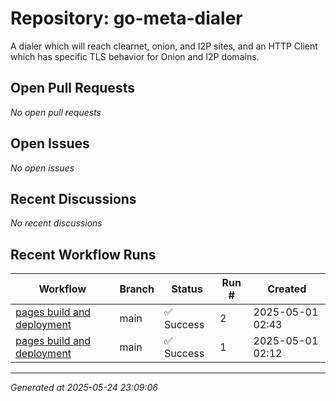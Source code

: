 # Repository: go-meta-dialer

A dialer which will reach clearnet, onion, and I2P sites, and an HTTP Client which has specific TLS behavior for Onion and I2P domains.

## Open Pull Requests


*No open pull requests*


## Open Issues


*No open issues*


## Recent Discussions


*No recent discussions*


## Recent Workflow Runs


| Workflow | Branch | Status | Run # | Created |
|----------|--------|--------|-------|---------|
| [pages build and deployment](https://github.com/go-i2p/go-meta-dialer/actions/runs/14768616231) | main | ✅ Success | 2 | 2025-05-01 02:43 |
| [pages build and deployment](https://github.com/go-i2p/go-meta-dialer/actions/runs/14768277487) | main | ✅ Success | 1 | 2025-05-01 02:12 |



---
*Generated at 2025-05-24 23:09:06*
